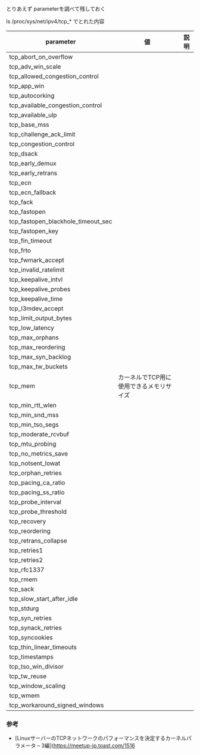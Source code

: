 とりあえず parameterを調べて残しておく

ls /proc/sys/net/ipv4/tcp_* でとれた内容

parameter | 値 |  説明
----|-----|----
tcp_abort_on_overflow | |
tcp_adv_win_scale | |
tcp_allowed_congestion_control | |
tcp_app_win | |
tcp_autocorking | |
tcp_available_congestion_control | |
tcp_available_ulp | |
tcp_base_mss | |
tcp_challenge_ack_limit | |
tcp_congestion_control | |
tcp_dsack | |
tcp_early_demux | |
tcp_early_retrans | |
tcp_ecn | |
tcp_ecn_fallback | |
tcp_fack | |
tcp_fastopen | |
tcp_fastopen_blackhole_timeout_sec | |
tcp_fastopen_key | |
tcp_fin_timeout | |
tcp_frto | |
tcp_fwmark_accept | |
tcp_invalid_ratelimit | |
tcp_keepalive_intvl | |
tcp_keepalive_probes | |
tcp_keepalive_time | |
tcp_l3mdev_accept | |
tcp_limit_output_bytes | |
tcp_low_latency | |
tcp_max_orphans  | |
tcp_max_reordering | |
tcp_max_syn_backlog | |
tcp_max_tw_buckets | |
tcp_mem | カーネルでTCP用に使用できるメモリサイズ |
tcp_min_rtt_wlen | |
tcp_min_snd_mss | |
tcp_min_tso_segs | |
tcp_moderate_rcvbuf | |
tcp_mtu_probing | |
tcp_no_metrics_save | |
tcp_notsent_lowat | |
tcp_orphan_retries | |
tcp_pacing_ca_ratio | |
tcp_pacing_ss_ratio | |
tcp_probe_interval | |
tcp_probe_threshold | |
tcp_recovery | |
tcp_reordering | |
tcp_retrans_collapse | |
tcp_retries1 | |
tcp_retries2 | |
tcp_rfc1337 | |
tcp_rmem | |
tcp_sack | |
tcp_slow_start_after_idle | |
tcp_stdurg | |
tcp_syn_retries | |
tcp_synack_retries | |
tcp_syncookies | |
tcp_thin_linear_timeouts | |
tcp_timestamps | |
tcp_tso_win_divisor | |
tcp_tw_reuse | |
tcp_window_scaling | |
tcp_wmem | |
tcp_workaround_signed_windows | |

### 参考
* [LinuxサーバーのTCPネットワークのパフォーマンスを決定するカーネルパラメータ – 3編](https://meetup-jp.toast.com/1516
